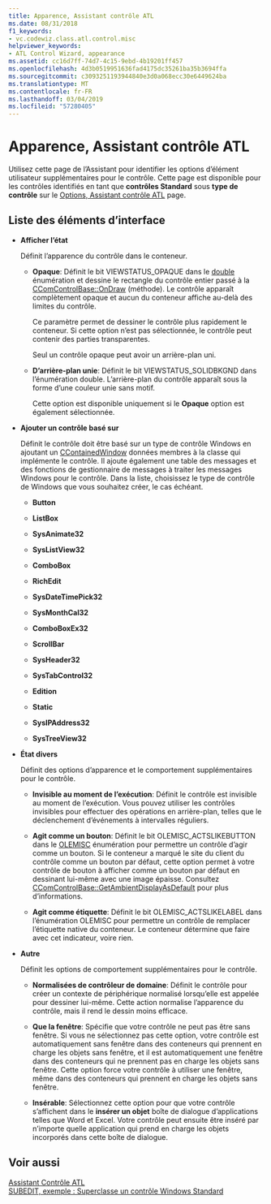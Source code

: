 ```yaml
---
title: Apparence, Assistant contrôle ATL
ms.date: 08/31/2018
f1_keywords:
- vc.codewiz.class.atl.control.misc
helpviewer_keywords:
- ATL Control Wizard, appearance
ms.assetid: cc16d7ff-74d7-4c15-9ebd-4b19201ff457
ms.openlocfilehash: 4d3b0519951636fad4175dc35261ba35b3694ffa
ms.sourcegitcommit: c3093251193944840e3d0a068ecc30e6449624ba
ms.translationtype: MT
ms.contentlocale: fr-FR
ms.lasthandoff: 03/04/2019
ms.locfileid: "57280405"
---
```

# <a name="appearance-atl-control-wizard"></a>Apparence, Assistant contrôle ATL

Utilisez cette page de l’Assistant pour identifier les options d’élément utilisateur supplémentaires pour le contrôle. Cette page est disponible pour les contrôles identifiés en tant que **contrôles Standard** sous **type de contrôle** sur le [Options, Assistant contrôle ATL](../../atl/reference/options-atl-control-wizard.md) page.

## <a name="uielement-list"></a>Liste des éléments d’interface

- **Afficher l’état**

   Définit l’apparence du contrôle dans le conteneur.

   - **Opaque**: Définit le bit VIEWSTATUS_OPAQUE dans le [double](/windows/desktop/api/ocidl/ne-ocidl-tagviewstatus) énumération et dessine le rectangle du contrôle entier passé à la [CComControlBase::OnDraw](../../atl/reference/ccomcontrolbase-class.md#ondraw) (méthode). Le contrôle apparaît complètement opaque et aucun du conteneur affiche au-delà des limites du contrôle.

      Ce paramètre permet de dessiner le contrôle plus rapidement le conteneur. Si cette option n’est pas sélectionnée, le contrôle peut contenir des parties transparentes.

      Seul un contrôle opaque peut avoir un arrière-plan uni.

   - **D’arrière-plan unie**: Définit le bit VIEWSTATUS_SOLIDBKGND dans l’énumération double. L’arrière-plan du contrôle apparaît sous la forme d’une couleur unie sans motif.

      Cette option est disponible uniquement si le **Opaque** option est également sélectionnée.

- **Ajouter un contrôle basé sur**

   Définit le contrôle doit être basé sur un type de contrôle Windows en ajoutant un [CContainedWindow](ccontainedwindowt-class.md) données membres à la classe qui implémente le contrôle. Il ajoute également une table des messages et des fonctions de gestionnaire de messages à traiter les messages Windows pour le contrôle. Dans la liste, choisissez le type de contrôle de Windows que vous souhaitez créer, le cas échéant.

   - **Button**

   - **ListBox**

   - **SysAnimate32**

   - **SysListView32**

   - **ComboBox**

   - **RichEdit**

   - **SysDateTimePick32**

   - **SysMonthCal32**

   - **ComboBoxEx32**

   - **ScrollBar**

   - **SysHeader32**

   - **SysTabControl32**

   - **Edition**

   - **Static**

   - **SysIPAddress32**

   - **SysTreeView32**

- **État divers**

   Définit des options d’apparence et le comportement supplémentaires pour le contrôle.

   - **Invisible au moment de l’exécution**: Définit le contrôle est invisible au moment de l’exécution. Vous pouvez utiliser les contrôles invisibles pour effectuer des opérations en arrière-plan, telles que le déclenchement d’événements à intervalles réguliers.

   - **Agit comme un bouton**: Définit le bit OLEMISC_ACTSLIKEBUTTON dans le [OLEMISC](/windows/desktop/api/oleidl/ne-oleidl-tagolemisc) énumération pour permettre un contrôle d’agir comme un bouton. Si le conteneur a marqué le site du client du contrôle comme un bouton par défaut, cette option permet à votre contrôle de bouton à afficher comme un bouton par défaut en dessinant lui-même avec une image épaisse. Consultez [CComControlBase::GetAmbientDisplayAsDefault](../../atl/reference/ccomcontrolbase-class.md#getambientdisplayasdefault) pour plus d’informations.

   - **Agit comme étiquette**: Définit le bit OLEMISC_ACTSLIKELABEL dans l’énumération OLEMISC pour permettre un contrôle de remplacer l’étiquette native du conteneur. Le conteneur détermine que faire avec cet indicateur, voire rien.

- **Autre**

   Définit les options de comportement supplémentaires pour le contrôle.

   - **Normalisées de contrôleur de domaine**: Définit le contrôle pour créer un contexte de périphérique normalisé lorsqu’elle est appelée pour dessiner lui-même. Cette action normalise l’apparence du contrôle, mais il rend le dessin moins efficace.

   - **Que la fenêtre**: Spécifie que votre contrôle ne peut pas être sans fenêtre. Si vous ne sélectionnez pas cette option, votre contrôle est automatiquement sans fenêtre dans des conteneurs qui prennent en charge les objets sans fenêtre, et il est automatiquement une fenêtre dans des conteneurs qui ne prennent pas en charge les objets sans fenêtre. Cette option force votre contrôle à utiliser une fenêtre, même dans des conteneurs qui prennent en charge les objets sans fenêtre.

   - **Insérable**: Sélectionnez cette option pour que votre contrôle s’affichent dans le **insérer un objet** boîte de dialogue d’applications telles que Word et Excel. Votre contrôle peut ensuite être inséré par n’importe quelle application qui prend en charge les objets incorporés dans cette boîte de dialogue.

## <a name="see-also"></a>Voir aussi

[Assistant Contrôle ATL](../../atl/reference/atl-control-wizard.md)<br/>
[SUBEDIT, exemple : Superclasse un contrôle Windows Standard](https://github.com/Microsoft/VCSamples/tree/master/VC2008Samples/ATL/Controls/SubEdit)
